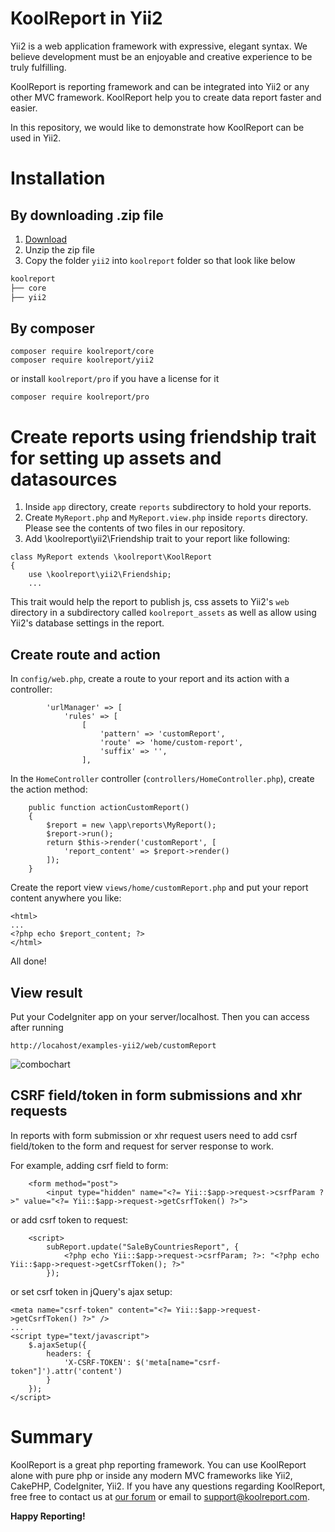 # KoolReport in Yii2

Yii2 is a web application framework with expressive, elegant syntax. We believe development must be an enjoyable and creative experience to be truly fulfilling.

KoolReport is reporting framework and can be integrated into Yii2 or any other MVC framework. KoolReport help you to create data report faster and easier.

In this repository, we would like to demonstrate how KoolReport can be used in Yii2.


# Installation

## By downloading .zip file

1. [Download](https://www.koolreport.com/packages/yii2)
2. Unzip the zip file
3. Copy the folder `yii2` into `koolreport` folder so that look like below

```bash
koolreport
├── core
├── yii2
```

## By composer

```
composer require koolreport/core
composer require koolreport/yii2
```
or install `koolreport/pro` if you have a license for it

```
composer require koolreport/pro
```

# Create reports using friendship trait for setting up assets and datasources

1. Inside `app` directory, create `reports` subdirectory to hold your reports.
2. Create `MyReport.php` and `MyReport.view.php` inside `reports` directory. Please see the contents of two files in our repository.
3. Add \koolreport\yii2\Friendship trait to your report like following:

```
class MyReport extends \koolreport\KoolReport
{
    use \koolreport\yii2\Friendship;
    ...
```
This trait would help the report to publish js, css assets to Yii2's `web` directory in a subdirectory called `koolreport_assets` as well as allow using Yii2's database settings in the report.

## Create route and action

In `config/web.php`, create a route to your report and its action with a controller:

```
        'urlManager' => [
            'rules' => [
                [
                    'pattern' => 'customReport',
                    'route' => 'home/custom-report',
                    'suffix' => '',
                ],
```

In the `HomeController` controller (`controllers/HomeController.php`), create the action method:

```
    public function actionCustomReport()
    {
        $report = new \app\reports\MyReport();
        $report->run();
        return $this->render('customReport', [
            'report_content' => $report->render()
        ]);
    }
```
Create the report view `views/home/customReport.php` and put your report content anywhere you like:

```
<html>
...
<?php echo $report_content; ?>
</html>
```

All done!

## View result

Put your CodeIgniter app on your server/localhost. Then you can access after running

```
http://locahost/examples-yii2/web/customReport
```

![combochart](combochart.png)

## CSRF field/token in form submissions and xhr requests

In reports with form submission or xhr request users need to add csrf field/token to the form and request for server response to work.

For example, adding csrf field to form:

```
    <form method="post">
        <input type="hidden" name="<?= Yii::$app->request->csrfParam ?>" value="<?= Yii::$app->request->getCsrfToken() ?>">
```
or add csrf token to request:

```
    <script>
        subReport.update("SaleByCountriesReport", {
            <?php echo Yii::$app->request->csrfParam; ?>: "<?php echo Yii::$app->request->getCsrfToken(); ?>"
        });
```
or set csrf token in jQuery's ajax setup:

```
<meta name="csrf-token" content="<?= Yii::$app->request->getCsrfToken() ?>" />
...
<script type="text/javascript">
    $.ajaxSetup({
        headers: {
            'X-CSRF-TOKEN': $('meta[name="csrf-token"]').attr('content')
        }
    });
</script>
```

# Summary

KoolReport is a great php reporting framework. You can use KoolReport alone with pure php or inside any modern MVC frameworks like Yii2, CakePHP, CodeIgniter, Yii2. If you have any questions regarding KoolReport, free free to contact us at [our forum](https://www.koolreport.com/forum/topics) or email to [support@koolreport.com](mailto:support@koolreport.com).

__Happy Reporting!__